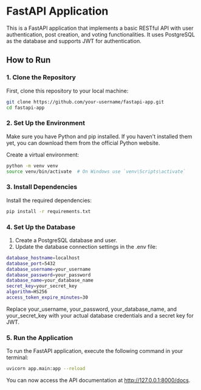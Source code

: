 # FastAPI Application

This is a FastAPI application that implements a basic RESTful API with user authentication, post creation, and voting functionalities. It uses PostgreSQL as the database and supports JWT for authentication.

## How to Run

### 1. Clone the Repository

First, clone this repository to your local machine:

```bash
git clone https://github.com/your-username/fastapi-app.git
cd fastapi-app
```

### 2. Set Up the Environment
Make sure you have Python and pip installed. If you haven't installed them yet, you can download them from the official Python website.

Create a virtual environment:

```bash
python -m venv venv
source venv/bin/activate  # On Windows use `venv\Scripts\activate`
```

### 3. Install Dependencies
Install the required dependencies:

```bash
pip install -r requirements.txt
```

### 4. Set Up the Database
1. Create a PostgreSQL database and user.
2. Update the database connection settings in the .env file:
```bash
database_hostname=localhost
database_port=5432
database_username=your_username
database_password=your_password
database_name=your_database_name
secret_key=your_secret_key
algorithm=HS256
access_token_expire_minutes=30
```
Replace your_username, your_password, your_database_name, and your_secret_key with your actual database credentials and a secret key for JWT.

### 5. Run the Application
To run the FastAPI application, execute the following command in your terminal:

```bash
uvicorn app.main:app --reload
```
You can now access the API documentation at http://127.0.0.1:8000/docs.
